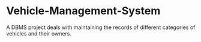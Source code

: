 # Vehicle-Management-System
A DBMS project deals with maintaining the records
of different categories of vehicles and their owners.
